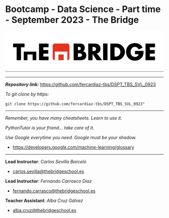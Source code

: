 # Bootcamp - Data Science - Part time - September 2023 - The Bridge


![The Bridge](./1-Ramp_up/1-Presentaciones/img/TheBridge_logo.png)

----------


***Repository link:*** https://github.com/fercardiaz-tbs/DSPT_TBS_SVL_0923

*To git clone by https:*

```
git clone https://github.com/fercardiaz-tbs/DSPT_TBS_SVL_0923"
```


---------

*Remember, you have many cheatsheets. Learn to use it.*

*PythonTutor is your friend... take care of it.*

*Use Google everytime you need. Google must be your shadow.*

- https://developers.google.com/machine-learning/glossary

---------
**Lead Instructor**: *Carlos Sevilla Barceló*

- carlos.sevilla@thebridgeschool.es

**Lead Instructor**: *Fernando Carrasco Díaz*

- fernando.carrasco@thebridgeschool.es

**Teacher Assistant**: *Alba Cruz Gálvez*

- alba.cruz@thebridgeschool.es

